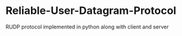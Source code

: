 # Reliable-User-Datagram-Protocol

RUDP protocol implemented in python along with client and server
